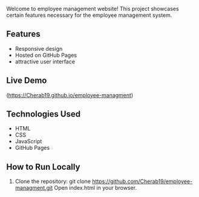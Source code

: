 
Welcome to  employee management website! This project showcases certain features necessary for the employee management system.

## Features
- Responsive design
- Hosted on GitHub Pages
- attractive user interface

## Live Demo
(https://Cherab19.github.io/employee-managment)

## Technologies Used
- HTML
- CSS
- JavaScript
- GitHub Pages

## How to Run Locally
1. Clone the repository:
   git clone https://github.com/Cherab19/employee-managment.git
Open index.html in your browser.
